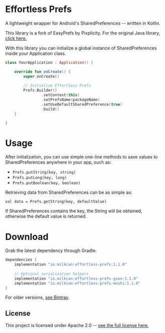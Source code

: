 Effortless Prefs
===

A lightweight wrapper for Android's SharedPreferences -- written in Kotlin.

This library is a fork of EasyPrefs by Pixplicity. For the original Java library, [click here.](https://github.com/Pixplicity/EasyPrefs)

With this library you can initialize a global instance of SharedPreferences inside your Application class.

```Kotlin
class YourApplication : Application() {

    override fun onCreate() {
        super.onCreate()
        
        // Initialize Effortless Prefs
        Prefs.Builder()
                .setContext(this)
                .setPrefsName(packageName)
                .setUseDefaultSharedPreference(true)
                .build()
    }

}
```

# Usage

After initialization, you can use simple one-line methods to save values to SharedPreferences anywhere in your app, such as:

- `Prefs.putString(key, string)`
- `Prefs.putLong(key, long)`
- `Prefs.putBoolean(key, boolean)` 

Retrieving data from SharedPreferences can be as simple as:

    val data = Prefs.getString(key, defaultValue)

If SharedPreferences contains the key, the String will be obtained, otherwise the default value is returned.

# Download
Grab the latest dependency through Gradle:
```Groovy
dependencies {
    implementation "io.milkcan:effortless-prefs:1.1.0"
    
    // Optional serialization helpers
    implementation "io.milkcan:effortless-prefs-gson:1.1.0"
    implementation "io.milkcan:effortless-prefs-moshi:1.1.0"
}
```

For older versions, [see Bintray](https://bintray.com/bachhuberdesign/maven/effortless-prefs).

## License

This project is licensed under Apache 2.0 -- [see the full license here.](https://github.com/milkcan/effortless-prefs/blob/master/license.txt)
